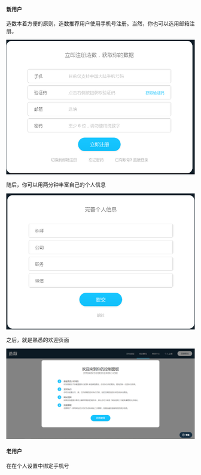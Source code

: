 #### 新用户

造数本着方便的原则，造数推荐用户使用手机号注册。当然，你也可以选用邮箱注册。

![](/assets/微信截图_20170718162744.png)

随后，你可以用两分钟丰富自己的个人信息

![](/assets/微信截图_20170718163220.png)

之后，就是熟悉的欢迎页面

![](/assets/微信截图_20170718163433.png)

#### 老用户

在在个人设置中绑定手机号

